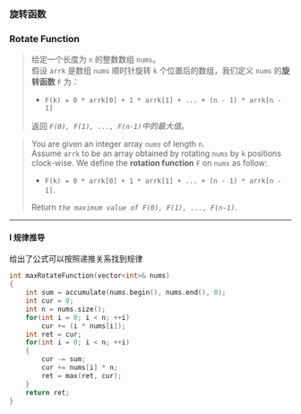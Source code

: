 ### 旋转函数
### Rotate Function

> 给定一个长度为 `n` 的整数数组 `nums`。  
> 假设 `arrk` 是数组 `nums` 顺时针旋转 `k` 个位置后的数组，我们定义 `nums` 的**旋转函数** `F` 为：  
> -  `F(k) = 0 * arrk[0] + 1 * arrk[1] + ... + (n - 1) * arrk[n - 1]`  
> 
> 返回 *`F(0), F(1), ..., F(n-1)`中的最大值*。  

> You are given an integer array `nums` of length `n`.  
> Assume `arrk` to be an array obtained by rotating `nums` by `k` positions clock-wise. We define the **rotation function** `F` on `nums` as follow:  
> - `F(k) = 0 * arrk[0] + 1 * arrk[1] + ... + (n - 1) * arrk[n - 1]`.  
> 
> Return *`the maximum value of F(0), F(1), ..., F(n-1)`*.  

----------

#### I 规律推导

给出了公式可以按照递推关系找到规律  

```cpp
int maxRotateFunction(vector<int>& nums) 
{
    int sum = accumulate(nums.begin(), nums.end(), 0);
    int cur = 0;
    int n = nums.size();
    for(int i = 0; i < n; ++i)
        cur += (i * nums[i]);
    int ret = cur;
    for(int i = 0; i < n; ++i)
    {
        cur -= sum;
        cur += nums[i] * n;
        ret = max(ret, cur);
    }
    return ret;
}
```
